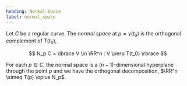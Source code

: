 ```yaml
---
heading: Normal Space
label: normal_space
---
```


Let $C$ be a regular curve. The _normal space_ at $p = \gamma(t_0)$ is the orthogonal complement of $T(t_0)$,

$$
N_p C = \lbrace V \in \RR^n : V \perp T(t_0) \rbrace
$$

For each $p \in C$, the normal space is a $(n-1)$-dimensional hyperplane through the point $p$ and we have the orthogonal decomposition, $\RR^n \simeq T(p) \oplus N_p$.
